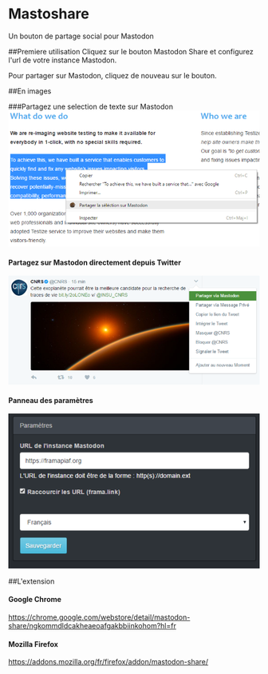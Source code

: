 # Mastoshare
Un bouton de partage social pour Mastodon

##Premiere utilisation
Cliquez sur le bouton Mastodon Share et configurez l'url de votre instance Mastodon.

Pour partager sur Mastodon, cliquez de nouveau sur le bouton.



##En images

###Partagez une selection de texte sur Mastodon
![Partage d'une selection de texte](share-selection-feature.png)

#### Partagez sur Mastodon directement depuis Twitter

![Partage depuis Twitter](share-from-twitter-feature.png)

#### Panneau des paramètres
![Panneaux de configuration](settings.png)


##L'extension
#### Google Chrome
https://chrome.google.com/webstore/detail/mastodon-share/ngkommdldcakheaeoafgakbbiinkohom?hl=fr

#### Mozilla Firefox
https://addons.mozilla.org/fr/firefox/addon/mastodon-share/




